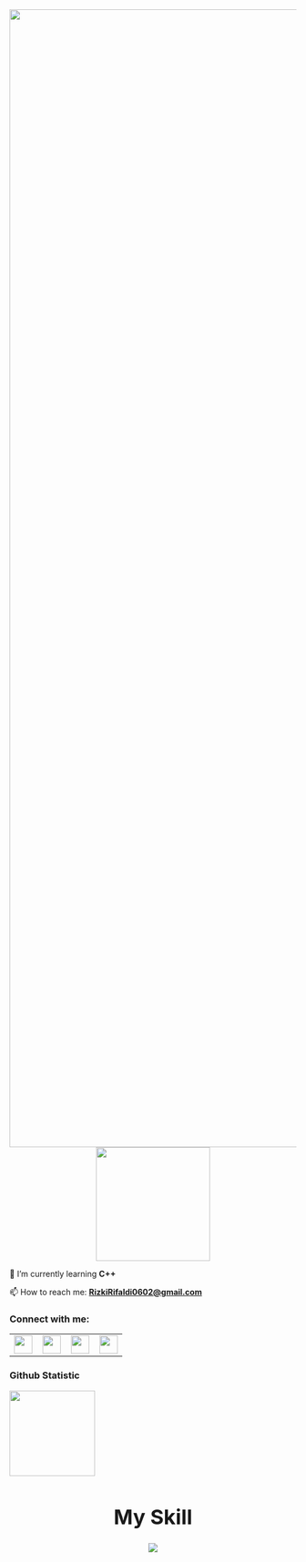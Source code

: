 <div align="center">
  <img src="https://readme-typing-svg.demolab.com?font=Archivo&pause=1000&color=ffffff&center=true&vCenter=true&random=false&width=600&lines=Hello%2C+Im+RifalJo;Streamer+Wannabe" alt="Typing SVG" width="2000" />
</div>

<div align="center">
  <img src="https://raw.githubusercontent.com/innng/innng/master/assets/kyubey.gif" width="200" />
</div>


🌱 I’m currently learning **C++**

📫 How to reach me: **RizkiRifaldi0602@gmail.com**

### Connect with me:
<table border="0">
  <tr>
    <td>
      <a href="https://www.linkedin.com/in/rifaldi706/">
        <img height="32" width="32" src="https://cdn.simpleicons.org/linkedin"/>
      </a>
    </td>
    <td style="padding-left: 10px;">
      <a href="https://www.youtube.com/@RifalJo">
        <img height="32" width="32" src="https://cdn.simpleicons.org/youtube"/>
      </a>
    </td>
    <td style="padding-left: 10px;">
      <a href="www.instagram.com/m.rizky.rifaldi">
        <img height="32" width="32" src="https://cdn.simpleicons.org/instagram"/>
      </a>
    </td>
  <td style="padding-left: 10px;">
      <a href="https://discord.gg/98V6gtM582">
        <img height="32" width="32" src="https://cdn.simpleicons.org/discord"/>
      </a>
    </td>
  </tr>
</table>




### Github Statistic
<p align="left">
<a href="https://github.com/RifalJo">
  <img height="150em" src="https://github-readme-stats-eight-theta.vercel.app/api?username=RifalJo&show_icons=true&theme=algolia&include_all_commits=true&count_private=true"/>
</a>
</p>


<h1 align="center" style="font-size: 36px;">My Skill</h1>


<p align="center">
  <a href="https://skillicons.dev">
    <img src="https://skillicons.dev/icons?i=c,mysql,ps,pr,py,vscode" />
  </a>




<!--
**RifalJO/RifalJo** is a ✨ _special_ ✨ repository because its `README.md` (this file) appears on your GitHub profile.
https://discord.gg/DgDZVVX6
Here are some ideas to get you started:

- 🔭 I’m currently working on ...
- 🌱 I’m currently learning ...
- 👯 I’m looking to collaborate on ...
- 🤔 I’m looking for help with ...
- 💬 Ask me about ...
- 📫 How to reach me: ...
- 😄 Pronouns: ...
- ⚡ Fun fact: ...
-->

